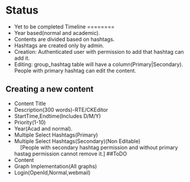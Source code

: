 Status
======
  * Yet to be completed
Timeline
========
  * Year based(normal and academic).
  * Contents are divided based on hashtags.
  * Hashtags are created only by admin.
  * Creation: Authenticated user with permission to add that hashtag can add it.
  * Editing: group_hashtag table will have a column(Primary|Secondary). People with primary hashtag can edit the content.

## Creating a new content
  * Content Title
  * Description(300 words)-RTE/CKEditor
  * StartTime,Endtime(Includes D/M/Y)
  * Priority(1-10)
  * Year(Acad and normal).
  * Multiple Select Hashtags(Primary)
  * Multiple Select Hashtags(Secondary)(Non Editable)<br/>
     &nbsp;&nbsp;&nbsp; [People with secondary hashtag permission and without primary hastag permission cannot remove it.]
##ToDO
  * Content 
  * Graph Implementation(All graphs)
  * Login(OpenId,Normal,webmail)
